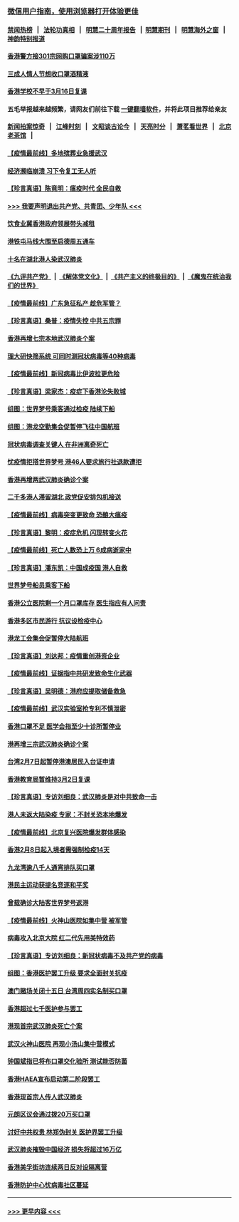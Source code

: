 ### [微信用户指南，使用浏览器打开体验更佳](https://github.com/gfw-breaker/banned-news1/blob/master/indexes/wechat-guide.md?t=0)
#### [禁闻热榜](热点新闻.md?t=0)  &nbsp;&nbsp;|&nbsp;&nbsp; [法轮功真相](https://github.com/gfw-breaker/truth/blob/master/README.md?t=0) &nbsp;&nbsp;|&nbsp;&nbsp; [明慧二十周年报告](https://github.com/gfw-breaker/mh-reports/blob/master/README.md?t=0) &nbsp;&nbsp;|&nbsp;&nbsp;[明慧期刊](https://github.com/gfw-breaker/mh-qikan) &nbsp;&nbsp;|&nbsp;&nbsp; [明慧海外之窗](https://github.com/gfw-breaker/mh-news/blob/master/README.md?t=0) &nbsp;&nbsp;|&nbsp;&nbsp; [神韵特别报道](https://github.com/gfw-breaker/mh-news/blob/master/shenyun.md?t=0)
#### [香港警方接301宗网购口罩骗案涉110万](../pages/nsc415/n11867572.md?t=02142211) 
#### [三成人情人节想收口罩酒精液](../pages/nsc415/n11867523.md?t=02142211) 
#### [香港学校不早于3月16日复课](../pages/nsc415/n11867498.md?t=02142211) 
#### 五毛举报越来越频繁，请网友们前往下载 [一键翻墙软件](https://github.com/gfw-breaker/ssr-accounts)，并将此项目推荐给亲友
#### [新闻拍案惊奇](https://github.com/gfw-breaker/banned-news1/blob/master/pages/link4.md) &nbsp;&nbsp;|&nbsp;&nbsp; [江峰时刻](https://github.com/gfw-breaker/banned-news1/blob/master/pages/link4.md) &nbsp;&nbsp;|&nbsp;&nbsp; [文昭谈古论今](https://github.com/gfw-breaker/banned-news1/blob/master/pages/link4.md) &nbsp;&nbsp;|&nbsp;&nbsp; [天亮时分](https://github.com/gfw-breaker/banned-news1/blob/master/pages/link4.md) &nbsp;&nbsp;|&nbsp;&nbsp; [萧茗看世界](https://github.com/gfw-breaker/banned-news1/blob/master/pages/link4.md) &nbsp;&nbsp;|&nbsp;&nbsp; [北京老茶馆](https://github.com/gfw-breaker/banned-news1/blob/master/pages/link4.md) &nbsp;&nbsp;|&nbsp;&nbsp; 
#### [【疫情最前线】多地殡葬业急援武汉](../pages/nsc415/n11866914.md?t=02142211) 
#### [经济濒临崩溃 习下令复工无人听](../pages/nsc415/n11867269.md?t=02142211) 
#### [【珍言真语】陈竟明：瘟疫时代 全民自救](../pages/nsc415/n11866765.md?t=02142211) 
#### [>>> 我要声明退出共产党、共青团、少年队 <<<](https://github.com/begood0513/goodnews/blob/master/quit/letter.md) 
#### [饮食业冀香港政府领展带头减租](../pages/nsc415/n11864876.md?t=02142211) 
#### [港铁屯马线大围至启德周五通车](../pages/nsc415/n11864842.md?t=02142211) 
#### [十名在湖北港人染武汉肺炎](../pages/nsc415/n11864807.md?t=02142211) 
#### [《九评共产党》](https://github.com/begood0513/9ping.md/blob/master/README.md) &nbsp;|&nbsp; [《解体党文化》](../../../../jtdwh.md/blob/master/README.md)  &nbsp;|&nbsp; [《共产主义的终极目的》](../../../../gczydzjmd.md/blob/master/README.md) &nbsp;|&nbsp; [《魔鬼在统治我们的世界》](../../../../mgztzwmdsj.md/blob/master/README.md) 
#### [【疫情最前线】广东急征私产 趁危军管？](../pages/nsc415/n11864205.md?t=02142211) 
#### [【珍言真语】桑普：疫情失控 中共五宗罪](../pages/nsc415/n11864157.md?t=02142211) 
#### [香港再增七宗本地武汉肺炎个案](../pages/nsc415/n11862405.md?t=02142211) 
#### [理大研快筛系统 可同时测冠状病毒等40种病毒](../pages/nsc415/n11862376.md?t=02142211) 
#### [【疫情最前线】新冠病毒比伊波拉更危险](../pages/nsc415/n11862199.md?t=02142211) 
#### [【珍言真语】梁家杰：疫症下香港沦失败城](../pages/nsc415/n11861588.md?t=02142211) 
#### [组图：世界梦号乘客通过检疫 陆续下船](../pages/nsc415/n11858302.md?t=02142211) 
#### [组图：港龙空勤集会促暂停飞往中国航班](../pages/nsc415/n11858190.md?t=02142211) 
#### [冠状病毒调查关键人 在非洲离奇死亡](../pages/nsc415/n11859798.md?t=02142211) 
#### [忧疫情拒搭世界梦号 港46人要求旅行社退款遭拒](../pages/nsc415/n11859849.md?t=02142211) 
#### [香港再增两武汉肺炎确诊个案](../pages/nsc415/n11859833.md?t=02142211) 
#### [二千多港人滞留湖北 政党促安排包机接送](../pages/nsc415/n11859831.md?t=02142211) 
#### [【疫情最前线】病毒突变更致命 恐酿大瘟疫](../pages/nsc415/n11859604.md?t=02142211) 
#### [【珍言真语】黎明：疫症危机 闪现转变火花](../pages/nsc415/n11859199.md?t=02142211) 
#### [【疫情最前线】死亡人数恐上万 6成病逝家中](../pages/nsc415/n11856687.md?t=02142211) 
#### [【珍言真语】潘东凯：中国成疫国 港人自救](../pages/nsc415/n11856962.md?t=02142211) 
#### [世界梦号船员乘客下船](../pages/nsc415/n11856883.md?t=02142211) 
#### [香港公立医院剩一个月口罩库存 医生指应有人问责](../pages/nsc415/n11856875.md?t=02142211) 
#### [香港多区市民游行 抗议设检疫中心](../pages/nsc415/n11856866.md?t=02142211) 
#### [港龙工会集会促暂停大陆航班](../pages/nsc415/n11856840.md?t=02142211) 
#### [【珍言真语】刘达邦：疫情重创港资企业](../pages/nsc415/n11854274.md?t=02142211) 
#### [【疫情最前线】证据指中共研发致命生化武器](../pages/nsc415/n11853087.md?t=02142211) 
#### [【珍言真语】吴明德：港府应提取储备救急](../pages/nsc415/n11852734.md?t=02142211) 
#### [【疫情最前线】武汉实验室抢专利不慎泄密](../pages/nsc415/n11850310.md?t=02142211) 
#### [香港口罩不足 医学会指至少十诊所暂停业](../pages/nsc415/n11850301.md?t=02142211) 
#### [港再增三宗武汉肺炎确诊个案](../pages/nsc415/n11850328.md?t=02142211) 
#### [台湾2月7日起暂停港澳居民入台证申请](../pages/nsc415/n11850304.md?t=02142211) 
#### [香港教育局暂维持3月2日复课](../pages/nsc415/n11850260.md?t=02142211) 
#### [【珍言真语】专访刘细良：武汉肺炎是对中共致命一击](../pages/nsc415/n11849934.md?t=02142211) 
#### [港人未返大陆染疫 专家：不封关恐本地爆发](../pages/nsc415/n11848021.md?t=02142211) 
#### [【疫情最前线】北京复兴医院爆发群体感染](../pages/nsc415/n11847626.md?t=02142211) 
#### [香港2月8日起入境者需强制检疫14天](../pages/nsc415/n11847658.md?t=02142211) 
#### [九龙湾逾八千人通宵排队买口罩](../pages/nsc415/n11847647.md?t=02142211) 
#### [港民主运动获提名竞逐和平奖](../pages/nsc415/n11847633.md?t=02142211) 
#### [曾载确诊大陆客世界梦号返港](../pages/nsc415/n11847608.md?t=02142211) 
#### [【疫情最前线】火神山医院如集中营 被军管](../pages/nsc415/n11847524.md?t=02142211) 
#### [病毒攻入北京大院 红二代先用美特效药](../pages/nsc415/n11847427.md?t=02142211) 
#### [【珍言真语】专访刘细良：新冠状病毒不及共产党的病毒](../pages/nsc415/n11847164.md?t=02142211) 
#### [组图：香港医护罢工升级 要求全面封关抗疫](../pages/nsc415/n11844107.md?t=02142211) 
#### [澳门赌场关闭十五日 台湾周四实名制买口罩](../pages/nsc415/n11845083.md?t=02142211) 
#### [香港超过七千医护参与罢工](../pages/nsc415/n11845051.md?t=02142211) 
#### [港现首宗武汉肺炎死亡个案](../pages/nsc415/n11844998.md?t=02142211) 
#### [武汉火神山医院 再现小汤山集中营模式](../pages/nsc415/n11844763.md?t=02142211) 
#### [钟国斌指已将布口罩交化验所 测试能否防菌](../pages/nsc415/n11842783.md?t=02142211) 
#### [香港HAEA宣布启动第二阶段罢工](../pages/nsc415/n11842723.md?t=02142211) 
#### [香港现首宗人传人武汉肺炎](../pages/nsc415/n11842766.md?t=02142211) 
#### [元朗区议会通过拨20万买口罩](../pages/nsc415/n11842754.md?t=02142211) 
#### [讨好中共权贵 林郑伪封关 医护界罢工升级](../pages/nsc415/n11842359.md?t=02142211) 
#### [武汉肺炎摧毁中国经济 损失将超过16万亿](../pages/nsc415/n11839723.md?t=02142211) 
#### [香港美孚街坊连续两日反对设隔离营](../pages/nsc415/n11839962.md?t=02142211) 
#### [香港防护中心忧病毒社区蔓延](../pages/nsc415/n11839933.md?t=02142211) 

----
#### [ >>> 更早内容 <<< ](../indexes/nsc415-earlier.md)
